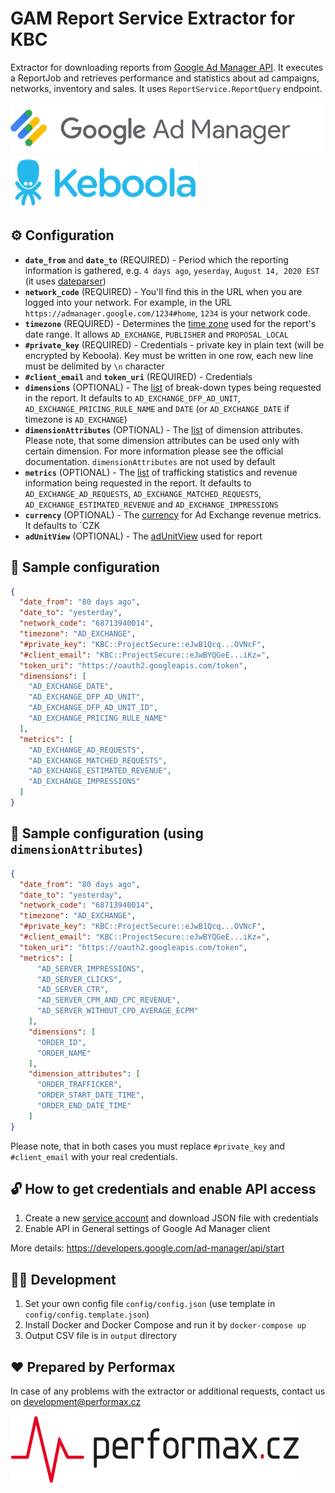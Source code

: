 # GAM Report Service Extractor for KBC

Extractor for downloading reports from [Google Ad Manager API](https://developers.google.com/ad-manager/api). It executes a ReportJob and retrieves performance and statistics about ad campaigns, networks, inventory and sales. It uses `ReportService.ReportQuery` endpoint.

[![](images/gam.png)](https://developers.google.com/ad-manager/api/start) [![](images/keboola.png)](https://www.keboola.com/)

## :gear: Configuration

- **`date_from`** and **`date_to`** (REQUIRED) - Period which the reporting information is gathered, e.g. `4 days ago`, `yeserday`, `August 14, 2020 EST` (it uses [dateparser](https://dateparser.readthedocs.io/en/latest))
- **`network_code`** (REQUIRED) - You'll find this in the URL when you are logged into your network. For example, in the URL `https://admanager.google.com/1234#home`, `1234` is your network code.
- **`timezone`** (REQUIRED) - Determines the [time zone](https://developers.google.com/ad-manager/api/reference/v202008/ReportService.ReportQuery#timezonetype) used for the report's date range. It allows `AD_EXCHANGE`, `PUBLISHER` and `PROPOSAL_LOCAL`
- **`#private_key`** (REQUIRED) - Credentials - private key in plain text (will be encrypted by Keboola). Key must be written in one row, each new line must be delimited by `\n` character
- **`#client_email`** and **`token_uri`** (REQUIRED) - Credentials
- **`dimensions`** (OPTIONAL) - The [list](https://developers.google.com/ad-manager/api/reference/v202008/ReportService.ReportQuery#dimensions) of break-down types being requested in the report. It defaults to `AD_EXCHANGE_DFP_AD_UNIT`, `AD_EXCHANGE_PRICING_RULE_NAME` and `DATE` (or `AD_EXCHANGE_DATE` if timezone is `AD_EXCHANGE`)
- **`dimensionAttributes`** (OPTIONAL) - The [list](https://developers.google.com/ad-manager/api/reference/v202002/ReportService.ReportQuery#dimensionattributes) of dimension attributes. Please note, that some dimension attributes can be used only with certain dimension. For more information please see the official documentation. `dimensionAttributes` are not used by default 
- **`metrics`** (OPTIONAL) - The [list](https://developers.google.com/ad-manager/api/reference/v202008/ReportService.ReportQuery#columns) of trafficking statistics and revenue information being requested in the report. It defaults to `AD_EXCHANGE_AD_REQUESTS`, `AD_EXCHANGE_MATCHED_REQUESTS`, `AD_EXCHANGE_ESTIMATED_REVENUE` and `AD_EXCHANGE_IMPRESSIONS`
- **`currency`** (OPTIONAL) - The [currency](https://developers.google.com/ad-manager/api/reference/v202008/ReportService.ReportQuery#adxReportCurrency) for Ad Exchange revenue metrics. It defaults to `CZK
- **`adUnitView`** (OPTIONAL) - The [adUnitView](https://developers.google.com/ad-manager/api/reference/v202002/ReportService.ReportQuery#adunitview) used for report

## :bookmark: Sample configuration

```json
{
  "date_from": "80 days ago",
  "date_to": "yesterday",
  "network_code": "68713940014",
  "timezone": "AD_EXCHANGE",
  "#private_key": "KBC::ProjectSecure::eJwB1Qcq...OVNcF",
  "#client_email": "KBC::ProjectSecure::eJwBYQGeE...iKz=",
  "token_uri": "https://oauth2.googleapis.com/token",
  "dimensions": [
    "AD_EXCHANGE_DATE",
    "AD_EXCHANGE_DFP_AD_UNIT",
    "AD_EXCHANGE_DFP_AD_UNIT_ID",
    "AD_EXCHANGE_PRICING_RULE_NAME"
  ],
  "metrics": [
    "AD_EXCHANGE_AD_REQUESTS",
    "AD_EXCHANGE_MATCHED_REQUESTS",
    "AD_EXCHANGE_ESTIMATED_REVENUE",
    "AD_EXCHANGE_IMPRESSIONS"
  ]
}
```

## :bookmark: Sample configuration (using `dimensionAttributes`)

```json
{
  "date_from": "80 days ago",
  "date_to": "yesterday",
  "network_code": "68713940014",
  "timezone": "AD_EXCHANGE",
  "#private_key": "KBC::ProjectSecure::eJwB1Qcq...OVNcF",
  "#client_email": "KBC::ProjectSecure::eJwBYQGeE...iKz=",
  "token_uri": "https://oauth2.googleapis.com/token",
  "metrics": [
      "AD_SERVER_IMPRESSIONS",
      "AD_SERVER_CLICKS",
      "AD_SERVER_CTR",
      "AD_SERVER_CPM_AND_CPC_REVENUE",
      "AD_SERVER_WITHOUT_CPD_AVERAGE_ECPM"
    ],
    "dimensions": [
      "ORDER_ID",
      "ORDER_NAME"
    ],
    "dimension_attributes": [
      "ORDER_TRAFFICKER",
      "ORDER_START_DATE_TIME",
      "ORDER_END_DATE_TIME"
    ]
}
```

Please note, that in both cases you must replace `#private_key` and `#client_email` with your real credentials.

## :unlock: How to get credentials and enable API access

1. Create a new [service account](https://console.developers.google.com/apis/credentials/serviceaccountkey) and download JSON file with credentials
2. Enable API in General settings of Google Ad Manager client

More details: https://developers.google.com/ad-manager/api/start

## :technologist: Development

1. Set your own config file `config/config.json` (use template in `config/config.template.json`)
2. Install Docker and Docker Compose and run it by `docker-compose up`
3. Output CSV file is in `output` directory

## :heart: Prepared by Performax

In case of any problems with the extractor or additional requests, contact us on [development@performax.cz](mailto:development@performax.cz)

[![](images/px.png)](https://performax.cz/)
